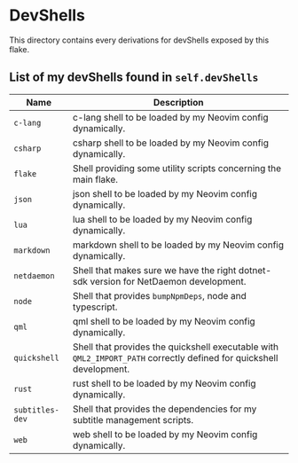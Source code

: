 # DevShells

This directory contains every derivations for devShells exposed by this flake.

## List of my devShells found in `self.devShells`

| Name | Description |
| ---- | ----------- |
| `c-lang` | c-lang shell to be loaded by my Neovim config dynamically. |
| `csharp` | csharp shell to be loaded by my Neovim config dynamically. |
| `flake` | Shell providing some utility scripts concerning the main flake. |
| `json` | json shell to be loaded by my Neovim config dynamically. |
| `lua` | lua shell to be loaded by my Neovim config dynamically. |
| `markdown` | markdown shell to be loaded by my Neovim config dynamically. |
| `netdaemon` | Shell that makes sure we have the right dotnet-sdk version for NetDaemon development. |
| `node` | Shell that provides `bumpNpmDeps`, node and typescript. |
| `qml` | qml shell to be loaded by my Neovim config dynamically. |
| `quickshell` | Shell that provides the quickshell executable with `QML2_IMPORT_PATH` correctly defined for quickshell development. |
| `rust` | rust shell to be loaded by my Neovim config dynamically. |
| `subtitles-dev` | Shell that provides the dependencies for my subtitle management scripts. |
| `web` | web shell to be loaded by my Neovim config dynamically. |

